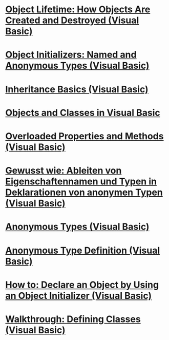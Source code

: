 # [Object Lifetime: How Objects Are Created and Destroyed (Visual Basic)](object-lifetime-how-objects-are-created-and-destroyed.md)
# [Object Initializers: Named and Anonymous Types (Visual Basic)](object-initializers-named-and-anonymous-types.md)
# [Inheritance Basics (Visual Basic)](inheritance-basics.md)
# [Objects and Classes in Visual Basic](index.md)
# [Overloaded Properties and Methods (Visual Basic)](overloaded-properties-and-methods.md)
# [Gewusst wie: Ableiten von Eigenschaftennamen und Typen in Deklarationen von anonymen Typen (Visual Basic)](how-to-infer-property-names-and-types-in-anonymous-type-declarations.md)
# [Anonymous Types (Visual Basic)](anonymous-types.md)
# [Anonymous Type Definition (Visual Basic)](anonymous-type-definition.md)
# [How to: Declare an Object by Using an Object Initializer (Visual Basic)](how-to-declare-an-object-by-using-an-object-initializer.md)
# [Walkthrough: Defining Classes (Visual Basic)](walkthrough-defining-classes.md)
